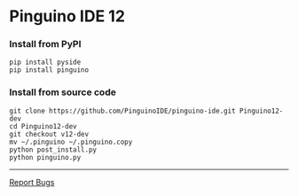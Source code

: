 Pinguino IDE 12
===============


### Install from PyPI ###
```shell
pip install pyside
pip install pinguino
```


### Install from source code ###

```shell
git clone https://github.com/PinguinoIDE/pinguino-ide.git Pinguino12-dev
cd Pinguino12-dev
git checkout v12-dev
mv ~/.pinguino ~/.pinguino.copy
python post_install.py
python pinguino.py
```
----
[Report Bugs](https://github.com/PinguinoIDE/pinguino-ide/issues)

